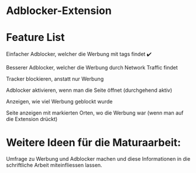 # Adblocker-Extension
 
# Feature List

Einfacher Adblocker, welcher die Werbung mit tags findet ✔️

Besserer Adblocker, welcher die Werbung durch Network Traffic findet

Tracker blockieren, anstatt nur Werbung

Adblocker aktivieren, wenn man die Seite öffnet (durchgehend aktiv)

Anzeigen, wie viel Werbung geblockt wurde

Seite anzeigen mit markierten Orten, wo die Werbung war (wenn man auf die Extension drückt)



# Weitere Ideen für die Maturaarbeit:

Umfrage zu Werbung und Adblocker machen und diese Informationen in die schriftliche Arbeit miteinfliessen lassen.
